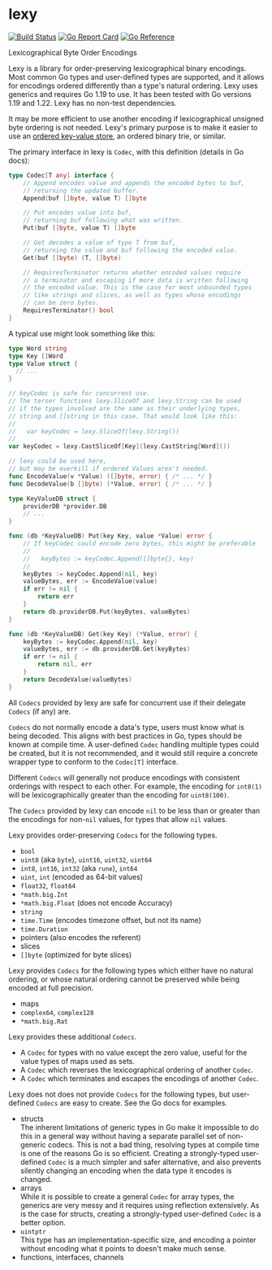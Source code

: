 # lexy

[![Build Status](https://github.com/phiryll/lexy/actions/workflows/test.yaml/badge.svg?branch=main)](https://github.com/phiryll/lexy/actions/workflows/test.yaml)
[![Go Report Card](https://goreportcard.com/badge/github.com/phiryll/lexy)](https://goreportcard.com/report/github.com/phiryll/lexy)
[![Go Reference](https://pkg.go.dev/badge/github.com/phiryll/lexy)](https://pkg.go.dev/github.com/phiryll/lexy)

Lexicographical Byte Order Encodings

Lexy is a library for order-preserving lexicographical binary encodings.
Most common Go types and user-defined types are supported,
and it allows for encodings ordered differently than a type's natural ordering.
Lexy uses generics and requires Go 1.19 to use. It has been tested with Go versions 1.19 and 1.22.
Lexy has no non-test dependencies.

It may be more efficient to use another encoding if lexicographical unsigned byte ordering is not needed.
Lexy's primary purpose is to make it easier to use an
[ordered key-value store](https://en.wikipedia.org/wiki/Ordered_Key-Value_Store),
an ordered binary trie, or similar.

The primary interface in lexy is `Codec`, with this definition (details in Go docs):

```go
type Codec[T any] interface {
    // Append encodes value and appends the encoded bytes to buf,
    // returning the updated buffer.
    Append(buf []byte, value T) []byte

    // Put encodes value into buf,
    // returning buf following what was written.
    Put(buf []byte, value T) []byte

    // Get decodes a value of type T from buf,
    // returning the value and buf following the encoded value.
    Get(buf []byte) (T, []byte)

    // RequiresTerminator returns whether encoded values require
    // a terminator and escaping if more data is written following
    // the encoded value. This is the case for most unbounded types
    // like strings and slices, as well as types whose encodings
    // can be zero bytes.
    RequiresTerminator() bool
}
```

A typical use might look something like this:

```go
type Word string
type Key []Word
type Value struct {
  // ...
}

// keyCodec is safe for concurrent use.
// The terser functions lexy.SliceOf and lexy.String can be used
// if the types involved are the same as their underlying types,
// string and []string in this case. That would look like this:
//
//   var keyCodec = lexy.SliceOf(lexy.String())
//
var keyCodec = lexy.CastSliceOf[Key](lexy.CastString[Word]())

// lexy could be used here,
// but may be overkill if ordered Values aren't needed.
func EncodeValue(v *Value) ([]byte, error) { /* ... */ }
func DecodeValue(b []byte) (*Value, error) { /* ... */ }

type KeyValueDB struct {
    providerDB *provider.DB
    // ...
}

func (db *KeyValueDB) Put(key Key, value *Value) error {
    // If keyCodec could encode zero bytes, this might be preferable
    //
    //   keyBytes := keyCodec.Append([]byte{}, key)
    //
    keyBytes := keyCodec.Append(nil, key)
    valueBytes, err := EncodeValue(value)
    if err != nil {
        return err
    }
    return db.providerDB.Put(keyBytes, valueBytes)
}

func (db *KeyValueDB) Get(key Key) (*Value, error) {
    keyBytes := keyCodec.Append(nil, key)
    valueBytes, err := db.providerDB.Get(keyBytes)
    if err != nil {
        return nil, err
    }
    return DecodeValue(valueBytes)
}
```

All `Codecs` provided by lexy are safe for concurrent use if their delegate `Codecs` (if any) are.

`Codecs` do not normally encode a data's type, users must know what is being decoded.
This aligns with best practices in Go, types should be known at compile time.
A user-defined `Codec` handling multiple types could be created, but it is not recommended,
and it would still require a concrete wrapper type to conform to the `Codec[T]` interface.

Different `Codecs` will generally not produce encodings with consistent orderings with respect to each other.
For example, the encoding for `int8(1)` will be lexicographically greater than the encoding for `uint8(100)`.

The `Codecs` provided by lexy can encode `nil` to be less than or greater than
the encodings for non-`nil` values, for types that allow `nil` values.

Lexy provides order-preserving `Codecs` for the following types.

* `bool`
* `uint8` (aka `byte`), `uint16`, `uint32`, `uint64`
* `int8`, `int16`, `int32` (aka `rune`), `int64`
* `uint`, `int` (encoded as 64-bit values)
* `float32`, `float64`
* `*math.big.Int`
* `*math.big.Float` (does not encode Accuracy)
* `string`
* `time.Time` (encodes timezone offset, but not its name)
* `time.Duration`
* pointers (also encodes the referent)
* slices
* `[]byte` (optimized for byte slices)

Lexy provides `Codecs` for the following types which either have no natural ordering,
or whose natural ordering cannot be preserved while being encoded at full precision.

* maps
* `complex64`, `complex128`
* `*math.big.Rat`

Lexy provides these additional `Codecs`.

* A `Codec` for types with no value except the zero value, useful for the value types of maps used as sets.
* A `Codec` which reverses the lexicographical ordering of another `Codec`.
* A `Codec` which terminates and escapes the encodings of another `Codec`.

Lexy does not does not provide `Codecs` for the following types, but user-defined `Codecs` are easy to create.
See the Go docs for examples.

* structs  
  The inherent limitations of generic types in Go make it impossible
  to do this in a general way without having a separate parallel set of non-generic codecs.
  This is not a bad thing, resolving types at compile time is one of the reasons Go is so efficient.
  Creating a strongly-typed user-defined `Codec` is a much simpler and safer alternative,
  and also prevents silently changing an encoding when the data type it encodes is changed.
* arrays  
  While it is possible to create a general `Codec` for array types,
  the generics are very messy and it requires using reflection extensively.
  As is the case for structs, creating a strongly-typed user-defined `Codec` is a better option.
* `uintptr`  
  This type has an implementation-specific size,
  and encoding a pointer without encoding what it points to doesn't make much sense.
* functions, interfaces, channels
